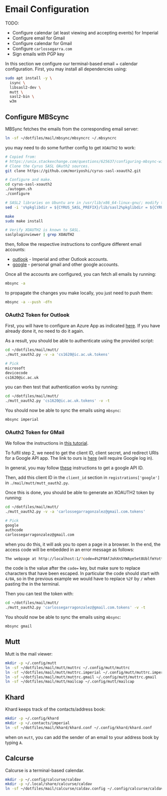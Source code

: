 # Email Configuration

TODO:
* Configure calendar (at least viewing and accepting events) for Imperial
* Configure email for Gmail
* Configure calendar for Gmail
* Configure `carlossegarra.com`
* Sign emails with PGP key

In this section we configure our terminal-based email + calendar configuration.
First, you may install all dependencies using:

```bash
sudo apt install -y \
  isync \
  libsasl2-dev \
  mutt \
  sasl2-bin \
  w3m
```

## Configure MBScync

MBSync fetches the emails from the corresponding email server:

```bash
ln -sf ~/dotfiles/mail/mbsync/mbsyncrc ~/.mbsyncrc
```

you may need to do some further config to get `XOAUTH2` to work:

```bash
# Copied from:
# https://unix.stackexchange.com/questions/625637/configuring-mbsync-with-authmech-xoauth2
# Clone the Cyrus SASL OAuth2 sources.
git clone https://github.com/moriyoshi/cyrus-sasl-xoauth2.git

# Configure and make.
cd cyrus-sasl-xoauth2
./autogen.sh
./configure

# SASL2 libraries on Ubuntu are in /usr/lib/x86_64-linux-gnu/; modify the Makefile accordingly
sed -i 's%pkglibdir = ${CYRUS_SASL_PREFIX}/lib/sasl2%pkglibdir = ${CYRUS_SASL_PREFIX}/lib/x86_64-linux-gnu/sasl2%' Makefile

make
sudo make install

# Verify XOAUTH2 is known to SASL.
saslpluginviewer | grep XOAUTH2
```

then, follow the respective instructions to configure different email accounts:
* [outlook](#oauth2-token-for-outlook) - Imperial and other Outlook accounts.
* [google](#oauth2-token-for-gmail) - personal gmail and other google accounts.

Once all the accounts are configured, you can fetch all emails by running:

```bash
mbsync -a
```

to propagate the changes you make locally, you just need to push them:

```bash
mbsync -a --push -dfn
```

### OAuth2 Token for Outlook

First, you will have to configure an Azure App as indicated [here](
https://www.auronsoftware.com/kb/general/miscellaneous/microsoft-oauth2-how-to-setup-a-client-id-for-use-in-desktop-software/).
If you have already done it, no need to do it again.

As a result, you should be able to authenticate using the provided script:

```bash
cd ~/dotfiles/mail/mutt/
./mutt_oauth2.py -v -a 'cs1620@ic.ac.uk.tokens'

# Pick
microsoft
devicecode
cs1620@ic.ac.uk
```

you can then test that authentication works by running:

```bash
cd ~/dotfiles/mail/mutt/
./mutt_oauth2.py 'cs1620@ic.ac.uk.tokens' -v -t
```

You should now be able to sync the emails using `mbsync`:

```bash
mbsync imperial
```

### OAuth2 Token for GMail

We follow the instructions in [this tutorial](
https://www.redhat.com/sysadmin/mutt-email-oauth2).

To fulfil step 2, we need to get the client ID, client secret, and redirect
URIs for a Google API app. The link to ours is [here](
https://console.cloud.google.com/apis/credentials/oauthclient/427542640905-br4t9k0l997144gu6inked5fet686gir.apps.googleusercontent.com?project=prova-145721) (will require Google log in).

In general, you may follow [these](
https://developers.google.com/identity/gsi/web/guides/get-google-api-clientid)
instructions to get a google API ID.

Then, add this client ID in the `client_id` section in `registrations['google']`
in `./mail/mutt/mutt_oauth2.py`.

Once this is done, you should be able to generate an XOAUTH2 token by running:

```bash
cd ~/dotfiles/mail/mutt/
./mutt_oauth2.py -v -a 'carlossegarragonzalez@gmail.com.tokens'

# Pick
google
authcode
carlossegarragonzalez@gmail.com
```

when you do this, it will ask you to open a page in a browser. In the end,
the access code will be embedded in an error message as follows:

```bash
The webpage at http://localhost:1/?code=4%2F0AfJohXnSYWAye5et8UblfmYottTpV_4yqO2SLwCjX4ScTMGnL9ysSkiMfeV86MMlYa_CuA&scope=https%3A%2F%2Fmail.google.com%2F might be temporarily down or it may have moved permanently to a new web address.
```

the code is the value after the `code=` key, but make sure to replace characters
that have been escaped. In particular the code should start with `4/0A`, so in
the previous example we would have to replace `%2F` by `/` when pasting the
in the terminal.

Then you can test the token with:

```bash
cd ~/dotfiles/mail/mutt/
./mutt_oauth2.py 'carlossegarragonzalez@gmail.com.tokens' -v -t
```

You should now be able to sync the emails using `mbsync`:

```bash
mbsync gmail
```

## Mutt

Mutt is the mail viewer:

```bash
mkdir -p ~/.config/mutt
ln -sf ~/dotfiles/mail/mutt/muttrc ~/.config/mutt/muttrc
ln -sf ~/dotfiles/mail/mutt/muttrc.imperial ~/.config/mutt/muttrc.imperial
ln -sf ~/dotfiles/mail/mutt/muttrc.gmail ~/.config/mutt/muttrc.gmail
ln -sf ~/dotfiles/mail/mutt/mailcap ~/.config/mutt/mailcap
```

## Khard

Khard keeps track of the contacts/address book:

```bash
mkdir -p ~/.config/khard
mkdir -p ~/.contacts/imperial
ln -sf ~/dotfiles/mail/khard/khard.conf ~/.config/khard/khard.conf
```

when on `mutt`, you can add the sender of an email to your address book by
typing `A`.

## Calcurse

Calcurse is a terminal-based calendar.

```bash
mkdir -p ~/.config/calcurse/caldav
mkdir -p ~/.local/share/calcurse/caldav
ln -sf ~/dotfiles/mail/calcurse/caldav.config ~/.config/calcurse/caldav/config
```
